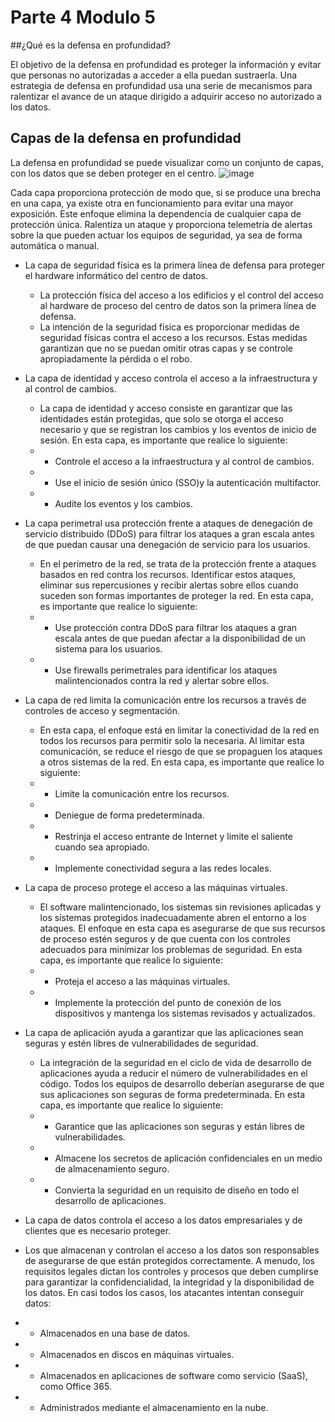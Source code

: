 # Parte 4 Modulo 5

##¿Qué es la defensa en profundidad?

El objetivo de la defensa en profundidad es proteger la información y evitar que personas no autorizadas a acceder a ella puedan sustraerla.
Una estrategia de defensa en profundidad usa una serie de mecanismos para ralentizar el avance de un ataque dirigido a adquirir acceso no autorizado a los datos.

## Capas de la defensa en profundidad
La defensa en profundidad se puede visualizar como un conjunto de capas, con los datos que se deben proteger en el centro.
![image](https://user-images.githubusercontent.com/86896526/126412839-c8932cc5-e549-4bfe-948b-0cb5317ba9ec.png)

Cada capa proporciona protección de modo que, si se produce una brecha en una capa, ya existe otra en funcionamiento para evitar una mayor exposición. Este enfoque elimina la dependencia de cualquier capa de protección única. Ralentiza un ataque y proporciona telemetría de alertas sobre la que pueden actuar los equipos de seguridad, ya sea de forma automática o manual.

- La capa de seguridad física es la primera línea de defensa para proteger el hardware informático del centro de datos.
  * La protección física del acceso a los edificios y el control del acceso al hardware de proceso del centro de datos son la primera línea de defensa.
  * La intención de la seguridad física es proporcionar medidas de seguridad físicas contra el acceso a los recursos. Estas medidas garantizan que no se puedan omitir otras capas y se controle apropiadamente la pérdida o el robo.

- La capa de identidad y acceso controla el acceso a la infraestructura y al control de cambios.
  * La capa de identidad y acceso consiste en garantizar que las identidades están protegidas, que solo se otorga el acceso necesario y que se registran los cambios y los eventos de inicio de sesión.
  En esta capa, es importante que realice lo siguiente:
  - * Controle el acceso a la infraestructura y al control de cambios.
  - * Use el inicio de sesión único (SSO)y la autenticación multifactor.
  - * Audite los eventos y los cambios.
  
- La capa perimetral usa protección frente a ataques de denegación de servicio distribuido (DDoS) para filtrar los ataques a gran escala antes de que puedan causar una denegación de servicio para los usuarios.
    * En el perímetro de la red, se trata de la protección frente a ataques basados en red contra los recursos. Identificar estos ataques, eliminar sus repercusiones y recibir alertas sobre ellos cuando suceden son formas importantes de proteger la red.
    En esta capa, es importante que realice lo siguiente:
  - * Use protección contra DDoS para filtrar los ataques a gran escala antes de que puedan afectar a la disponibilidad de un sistema para los usuarios.
  - * Use firewalls perimetrales para identificar los ataques malintencionados contra la red y alertar sobre ellos.

- La capa de red limita la comunicación entre los recursos a través de controles de acceso y segmentación.
  * En esta capa, el enfoque está en limitar la conectividad de la red en todos los recursos para permitir solo la necesaria. Al limitar esta comunicación, se reduce el riesgo de que se propaguen los ataques a otros sistemas de la red.
   En esta capa, es importante que realice lo siguiente:
  - * Limite la comunicación entre los recursos.
  - * Deniegue de forma predeterminada.
  - * Restrinja el acceso entrante de Internet y limite el saliente cuando sea apropiado.
  - * Implemente conectividad segura a las redes locales.

- La capa de proceso protege el acceso a las máquinas virtuales.
  * El software malintencionado, los sistemas sin revisiones aplicadas y los sistemas protegidos inadecuadamente abren el entorno a los ataques. El enfoque en esta capa es asegurarse de que sus recursos de proceso estén seguros y de que cuenta con los controles adecuados para minimizar los problemas de seguridad.
  En esta capa, es importante que realice lo siguiente:
  - * Proteja el acceso a las máquinas virtuales.
  - * Implemente la protección del punto de conexión de los dispositivos y mantenga los sistemas revisados y actualizados.



- La capa de aplicación ayuda a garantizar que las aplicaciones sean seguras y estén libres de vulnerabilidades de seguridad.
  * La integración de la seguridad en el ciclo de vida de desarrollo de aplicaciones ayuda a reducir el número de vulnerabilidades en el código. Todos los equipos de desarrollo deberían asegurarse de que sus aplicaciones son seguras de forma predeterminada.
  En esta capa, es importante que realice lo siguiente:
  - * Garantice que las aplicaciones son seguras y están libres de vulnerabilidades.
  - * Almacene los secretos de aplicación confidenciales en un medio de almacenamiento seguro.
  - * Convierta la seguridad en un requisito de diseño en todo el desarrollo de aplicaciones.

- La capa de datos controla el acceso a los datos empresariales y de clientes que es necesario proteger.

 * Los que almacenan y controlan el acceso a los datos son responsables de asegurarse de que están protegidos correctamente. A menudo, los requisitos legales dictan los controles y procesos que deben cumplirse para garantizar la confidencialidad, la integridad y la disponibilidad de los datos.
    En casi todos los casos, los atacantes intentan conseguir datos:
  - * Almacenados en una base de datos.
  - * Almacenados en discos en máquinas virtuales.
  - * Almacenados en aplicaciones de software como servicio (SaaS), como Office 365.
  - * Administrados mediante el almacenamiento en la nube.



